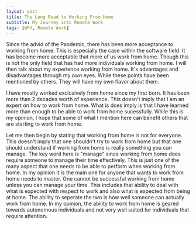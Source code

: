 ```yaml
---
layout: post
title: The Long Road to Working From Home
subtitle: My Journey into Remote Work
tags: [WFH, Remote Work]
---
```


Since the advid of the Pandemic, there has been more acceptance to working from home.  This is especially the case within the software field.
It has become more acceptable that more of us work from home.  Though this is not the only field that has had more individuals working from
home.  I will then talk about my experience working from home.  It's advantages and disadvantages through my own eyes.  While these points
have been mentioned by others.  They will have my own flavor about them.

I have mostly worked exclusively from home since my first born.  It has been more than 2 decades worth of experience.  This doesn't imply
that I am an expert on how to work from home. What is does imply is that I have learned more than enough to be able to work from home
sucessfully.  While this is my opinion, I hope that some of what I mention here can benefit others that are starting to work from home.

Let me then begin by stating that working from home is not for everyone.  This doesn't imply that one shouldn't try to work from home but
that one should understand if working from home is really something you can manage.  The key word here is "manage" since working from
home does require someone to manage their time effectively.  This is just one of the many aspect that one needs to be able to perform
when working from home.  In my opinion it is the main one for anyone that wants to work from home needs to master.  One cannot be
successful working from home unless you can manage your time.  This includes that ability to deal with what is expected with respect to
work and also what is expected from being at home.  The ability to seperate the two is how well someone can actually work from home.
In my opinion, the ability to work from home is geared towards autonomous individuals and not very well suited for individuals that
require attention.
